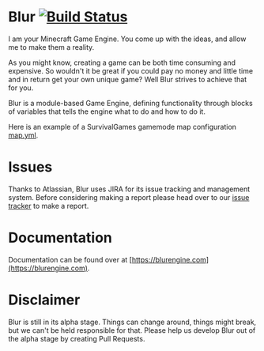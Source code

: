 # Blur [![Build Status](https://ci.drtshock.net/buildStatus/icon?job=Blur)](https://ci.drtshock.net/job/Blur/) 
I am your Minecraft Game Engine. You come up with the ideas, and allow me to make them a reality.

As you might know, creating a game can be both time consuming and expensive. So wouldn't it be great if you could pay no money and little time and in return get your own unique game? Well Blur strives to achieve that for you.

Blur is a module-based Game Engine, defining functionality through blocks of variables that tells the engine what to do and how to do it.

Here is an example of a SurvivalGames gamemode map configuration [map.yml](https://gist.github.com/SupaHam/286b137f4cfc17d9e549).

# Issues
Thanks to Atlassian, Blur uses JIRA for its issue tracking and management system. Before considering making a report please head over to our [issue
tracker](https://blurengine.atlassian.net/) to make a report.

# Documentation
Documentation can be found over at [https://blurengine.com](https://blurengine.com).

# Disclaimer
Blur is still in its alpha stage. Things can change around, things might break, but we can't be held responsible for that. Please help us develop Blur
out of the alpha stage by creating Pull Requests.
